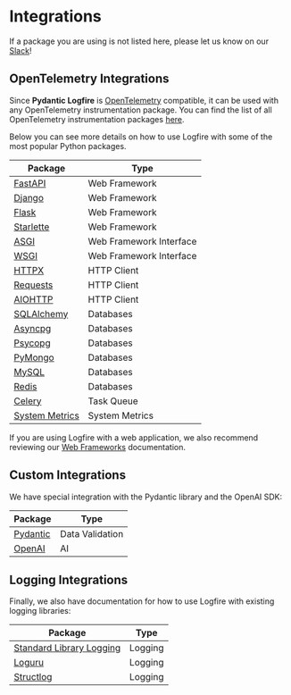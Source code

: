 # Integrations

If a package you are using is not listed here, please let us know on our [Slack][slack]!

## OpenTelemetry Integrations

Since **Pydantic Logfire** is [OpenTelemetry][opentelemetry] compatible, it can be used with any OpenTelemetry
instrumentation package. You can find the list of all OpenTelemetry instrumentation packages
[here](https://opentelemetry-python-contrib.readthedocs.io/en/latest/).

Below you can see more details on how to use Logfire with some of the most popular Python packages.

| Package                             | Type                    |
|-------------------------------------|-------------------------|
| [FastAPI](fastapi.md)               | Web Framework           |
| [Django](django.md)                 | Web Framework           |
| [Flask](flask.md)                   | Web Framework           |
| [Starlette](starlette.md)           | Web Framework           |
| [ASGI](asgi.md)                     | Web Framework Interface |
| [WSGI](wsgi.md)                     | Web Framework Interface |
| [HTTPX](httpx.md)                   | HTTP Client             |
| [Requests](requests.md)             | HTTP Client             |
| [AIOHTTP](aiohttp.md)               | HTTP Client             |
| [SQLAlchemy](sqlalchemy.md)         | Databases               |
| [Asyncpg](asyncpg.md)               | Databases               |
| [Psycopg](psycopg.md)               | Databases               |
| [PyMongo](pymongo.md)               | Databases               |
| [MySQL](mysql.md)                   | Databases               |
| [Redis](redis.md)                   | Databases               |
| [Celery](celery.md)                 | Task Queue              |
| [System Metrics](system_metrics.md) | System Metrics          |

If you are using Logfire with a web application, we also recommend reviewing
our [Web Frameworks](use_cases/web_frameworks.md)
documentation.

## Custom Integrations

We have special integration with the Pydantic library and the OpenAI SDK:

| Package                 | Type            |
|-------------------------|-----------------|
| [Pydantic](pydantic.md) | Data Validation |
| [OpenAI](openai.md)     | AI              |

## Logging Integrations

Finally, we also have documentation for how to use Logfire with existing logging libraries:

| Package                                | Type    |
|----------------------------------------|---------|
| [Standard Library Logging](logging.md) | Logging |
| [Loguru](loguru.md)                    | Logging |
| [Structlog](structlog.md)              | Logging |

[slack]: https://join.slack.com/t/pydanticlogfire/shared_invite/zt-2b57ljub4-936siSpHANKxoY4dna7qng
[opentelemetry]: https://opentelemetry.io/
